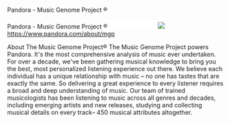 Pandora - Music Genome Project ®

Pandora - Music Genome Project ®
![](../_resources/db5405fd64ae73fe68d640c595fa293c.png)
![](../_resources/65b2b3ccec14f3419c9009718af83b79.png)https://www.pandora.com/about/mgp

About The Music Genome Project® The Music Genome Project powers Pandora. It's the most comprehensive analysis of music ever undertaken. For over a decade, we've been gathering musical knowledge to bring you the best, most personalized listening experience out there. We believe each individual has a unique relationship with music – no one has tastes that are exactly the same. So delivering a great experience to every listener requires a broad and deep understanding of music. Our team of trained musicologists has been listening to music across all genres and decades, including emerging artists and new releases, studying and collecting musical details on every track– 450 musical attributes altogether.